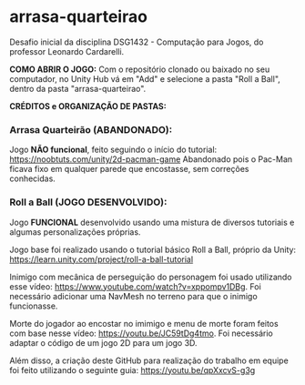 # arrasa-quarteirao
Desafio inicial da disciplina DSG1432 - Computação para Jogos, do professor Leonardo Cardarelli.

**COMO ABRIR O JOGO:**
Com o repositório clonado ou baixado no seu computador, no Unity Hub vá em "Add" e selecione a pasta "Roll a Ball", dentro da pasta "arrasa-quarteirao".


**CRÉDITOS e ORGANIZAÇÃO DE PASTAS:**
### Arrasa Quarteirão (ABANDONADO):
Jogo **NÃO funcional**, feito seguindo o início do tutorial: https://noobtuts.com/unity/2d-pacman-game
Abandonado pois o Pac-Man ficava fixo em qualquer parede que encostasse, sem correções conhecidas.


### Roll a Ball (JOGO DESENVOLVIDO): 
Jogo **FUNCIONAL** desenvolvido usando uma mistura de diversos tutoriais e algumas personalizações próprias.

Jogo base foi realizado usando o tutorial básico Roll a Ball, próprio da Unity: https://learn.unity.com/project/roll-a-ball-tutorial

Inimigo com mecânica de perseguição do personagem foi usado utilizando esse vídeo: https://www.youtube.com/watch?v=xppompv1DBg. Foi necessário adicionar uma NavMesh no terreno para que o inimigo funcionasse.

Morte do jogador ao encostar no imimigo e menu de morte foram feitos com base nesse vídeo: https://youtu.be/JC59tDg4tmo. Foi necessário adaptar o código de um jogo 2D para um jogo 3D.


Além disso, a criação deste GitHub para realização do trabalho em equipe foi feito utilizando o seguinte guia: https://youtu.be/qpXxcvS-g3g
